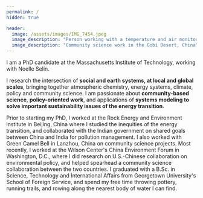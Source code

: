 ```yaml
---
permalink: /
hidden: true

header:
  image: /assets/images/IMG_7454.jpeg
  image_description: "Person working with a temperature and air monitor in the desert"
  image_description: "Community science work in the Gobi Desert, China"  
---
```

I am a PhD candidate at the Massachusetts Institute of Technology, working with Noelle Selin.

I research the intersection of **social and earth systems, at local and global scales**, bringing together atmospheric chemistry, energy systems, climate, policy and community science. I am passionate about **community-based science**, **policy-oriented work**, and applications of **systems modeling to solve important sustainability issues of the energy transition**.

Prior to starting my PhD, I worked at the Rock Energy and Environment institute in Beijing, China where I studied the inequities of the energy transition, and collaborated with the Indian government on shared goals between China and India for pollution management. I also worked with Green Camel Bell in Lanzhou, China on community science projects. Most recently, I worked at the Wilson Center's China Environment Forum in Washington, D.C., where I did research on U.S.-Chinese collaboration on environmental policy, and helped spearhead a community science collaboration between the two countries. I graduated with a B.Sc. in Science, Technology and International Affairs from Georgetown University's School of Foreign Service, and spend my free time throwing pottery, running trails, and rowing along the nearest body of water I can find.
